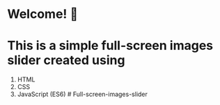 # Welcome! 👋
# This is a simple full-screen images slider created using

1. HTML
2. CSS
3. JavaScript (ES6)
  #   F u l l - s c r e e n - i m a g e s - s l i d e r  
 